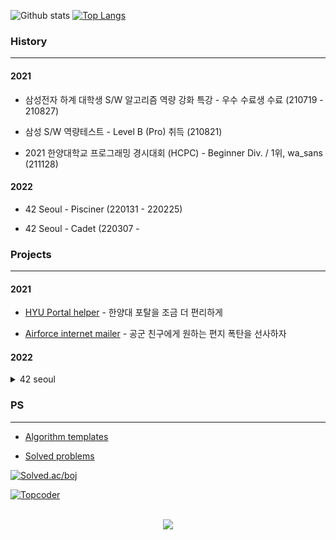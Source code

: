 <!--
**r4pidstart/r4pidstart** is a ✨ _special_ ✨ repository because its `README.md` (this file) appears on your GitHub profile.

Here are some ideas to get you started:

- 🔭 I’m currently working on ...
- 🌱 I’m currently learning ...
- 👯 I’m looking to collaborate on ...
- 🤔 I’m looking for help with ...
- 💬 Ask me about ...
- 📫 How to reach me: ...
- 😄 Pronouns: ...
- ⚡ Fun fact: ...
-->

![Github stats](https://github-readme-stats.vercel.app/api?username=r4pidstart&count_private=true&show_icons=true&theme=buefy&hide_title=true&line_height=25)
[![Top Langs](https://github-readme-stats.vercel.app/api/top-langs/?username=r4pidstart&layout=compact&card_width=250)](https://github.com/anuraghazra/github-readme-stats)

### History

---

#### 2021

- 삼성전자 하계 대학생 S/W 알고리즘 역량 강화 특강 - 우수 수료생 수료 (210719 - 210827)
  
- 삼성 S/W 역량테스트 - Level B (Pro) 취득 (210821)
  
- 2021 한양대학교 프로그래밍 경시대회 (HCPC) - Beginner Div. / 1위, wa_sans (211128)

#### 2022

- 42 Seoul - Pisciner (220131 - 220225)

- 42 Seoul - Cadet (220307 - 

### Projects

---

#### 2021

- [HYU Portal helper](https://github.com/r4pidstart/hyu-portal-helper) - 한양대 포탈을 조금 더 편리하게
  
- [Airforce internet mailer](https://github.com/r4pidstart/airforce-internet-mailer) - 공군 친구에게 원하는 편지 폭탄을 선사하자

#### 2022

<details>
  <summary>42 seoul</summary>
    
- [libft](https://github.com/r4pidstart/ft_libft) - Your very first own library

- [get_next_line](https://github.com/r4pidstart/ft_get_next_line) - Reading a line from a fd is way too tedious

- [ft_printf](https://github.com/r4pidstart/ft_printf) - Because ft_putnbr() and ft_putstr() aren’t enough

- [Born2beRoot](https://github.com/r4pidstart/ft_born2beroot) - This document is a System Administration related exercise.
</details>

### PS

--- 

- [Algorithm templates](https://github.com/r4pidstart/algorithms)

- [Solved problems](https://github.com/r4pidstart/problems)

[![Solved.ac/boj](http://mazassumnida.wtf/api/v2/generate_badge?boj=r4pidstart)](https://solved.ac/r4pidstart)

[![Topcoder](https://cp-logo.vercel.app/topcoder/rapit02?logo=true)](https://www.topcoder.com/members/rapit02/details/?track=DATA_SCIENCE&subTrack=SRM)

<p align="center">
    </br>
    <a href="https://hits.seeyoufarm.com"><img src="https://hits.seeyoufarm.com/api/count/incr/badge.svg?url=https%3A%2F%2Fgithub.com%2Fr4pidstart&count_bg=%237C7C7C&title_bg=%23000000&icon=&icon_color=%23000000&title=hits&edge_flat=false"/></a>
</p>
